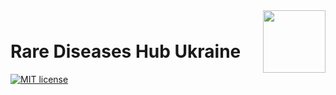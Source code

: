 <div style="margin-bottom: 1%; padding-bottom: 2%;">
	<img align="right" width="100px" src="/img/logo-reliefukraine.png">
</div>			

Rare Diseases Hub Ukraine
===============================================================================================================================
[![MIT license](https://img.shields.io/badge/license-MIT-brightgreen.svg)](http://opensource.org/licenses/MIT)